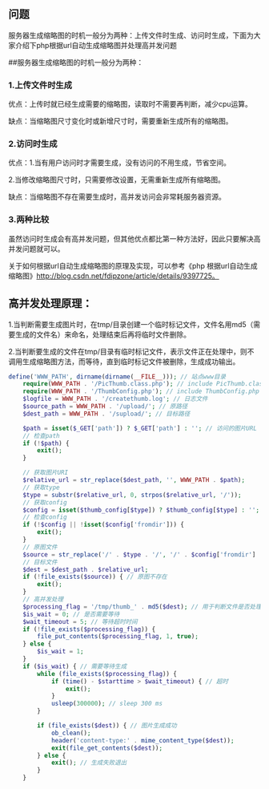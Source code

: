 ## 问题
服务器生成缩略图的时机一般分为两种：上传文件时生成、访问时生成，下面为大家介绍下php根据url自动生成缩略图并处理高并发问题


##服务器生成缩略图的时机一般分为两种：
### 1.上传文件时生成 

优点：上传时就已经生成需要的缩略图，读取时不需要再判断，减少cpu运算。

缺点：当缩略图尺寸变化时或新增尺寸时，需要重新生成所有的缩略图。

### 2.访问时生成

优点：1.当有用户访问时才需要生成，没有访问的不用生成，节省空间。

2.当修改缩略图尺寸时，只需要修改设置，无需重新生成所有缩略图。

缺点：当缩略图不存在需要生成时，高并发访问会非常耗服务器资源。

### 3.两种比较
虽然访问时生成会有高并发问题，但其他优点都比第一种方法好，因此只要解决高并发问题就可以。

关于如何根据url自动生成缩略图的原理及实现，可以参考《php 根据url自动生成缩略图》http://blog.csdn.net/fdipzone/article/details/9397725。

## 高并发处理原理：

1.当判断需要生成图片时，在tmp/目录创建一个临时标记文件，文件名用md5（需要生成的文件名）来命名，处理结束后再将临时文件删除。

2.当判断要生成的文件在tmp/目录有临时标记文件，表示文件正在处理中，则不调用生成缩略图方法，而等待，直到临时标记文件被删除，生成成功输出。

```php
define('WWW_PATH', dirname(dirname(__FILE__))); // 站点www目录
    require(WWW_PATH . '/PicThumb.class.php'); // include PicThumb.class.php
    require(WWW_PATH . '/ThumbConfig.php'); // include ThumbConfig.php
    $logfile = WWW_PATH . '/createthumb.log'; // 日志文件
    $source_path = WWW_PATH . '/upload/'; // 原路径
    $dest_path = WWW_PATH . '/supload/'; // 目标路径

    $path = isset($_GET['path']) ? $_GET['path'] : ''; // 访问的图片URL
    // 检查path
    if (!$path) {
        exit();
    }

    // 获取图片URI
    $relative_url = str_replace($dest_path, '', WWW_PATH . $path);
    // 获取type
    $type = substr($relative_url, 0, strpos($relative_url, '/'));
    // 获取config
    $config = isset($thumb_config[$type]) ? $thumb_config[$type] : '';
    // 检查config
    if (!$config || !isset($config['fromdir'])) {
        exit();
    }
    // 原图文件
    $source = str_replace('/' . $type . '/', '/' . $config['fromdir'] . '/', $source_path . $relative_url);
    // 目标文件
    $dest = $dest_path . $relative_url;
    if (!file_exists($source)) { // 原图不存在
        exit();
    }
    // 高并发处理
    $processing_flag = '/tmp/thumb_' . md5($dest); // 用于判断文件是否处理中
    $is_wait = 0; // 是否需要等待
    $wait_timeout = 5; // 等待超时时间
    if (!file_exists($processing_flag)) {
        file_put_contents($processing_flag, 1, true);
    } else {
        $is_wait = 1;
    }
    if ($is_wait) { // 需要等待生成
        while (file_exists($processing_flag)) {
            if (time() - $starttime > $wait_timeout) { // 超时
                exit();
            }
            usleep(300000); // sleep 300 ms
        }

        if (file_exists($dest)) { // 图片生成成功
            ob_clean();
            header('content-type:' . mime_content_type($dest));
            exit(file_get_contents($dest));
        } else {
            exit(); // 生成失败退出
        }
    }

```
